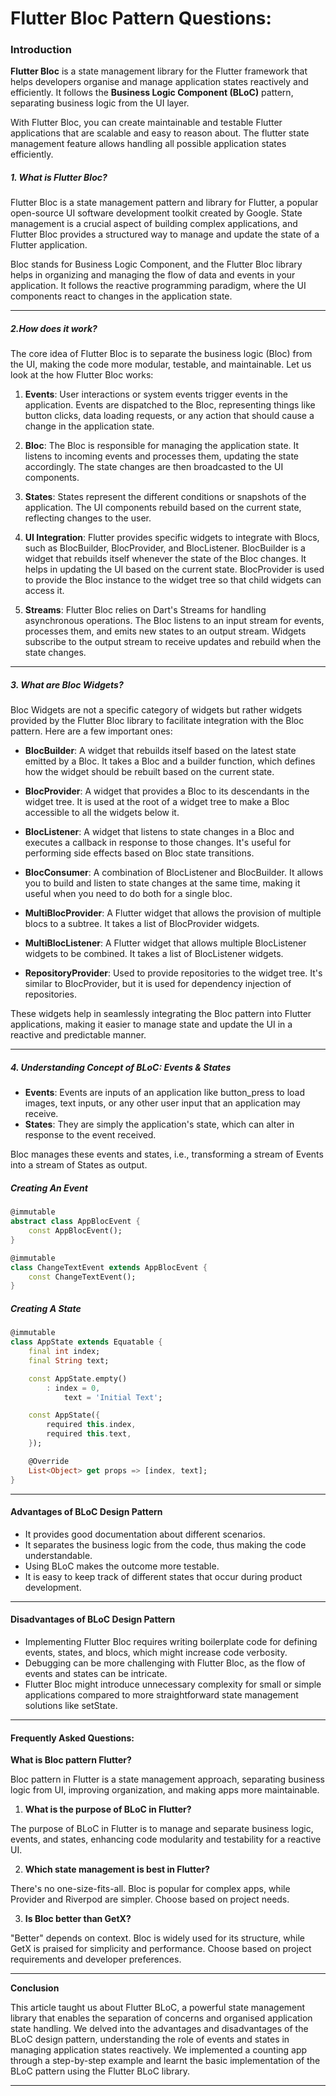 # Flutter Bloc Pattern Questions:

### Introduction

**Flutter Bloc** is a state management library for the Flutter framework that helps developers organise and manage application states reactively and efficiently. It follows the **Business Logic Component (BLoC)** pattern, separating business logic from the UI layer.

With Flutter Bloc, you can create maintainable and testable Flutter applications that are scalable and easy to reason about. The flutter state management feature allows handling all possible application states efficiently.

##### 1. What is Flutter Bloc?

Flutter Bloc is a state management pattern and library for Flutter, a popular open-source UI software development toolkit created by Google. State management is a crucial aspect of building complex applications, and Flutter Bloc provides a structured way to manage and update the state of a Flutter application.

Bloc stands for Business Logic Component, and the Flutter Bloc library helps in organizing and managing the flow of data and events in your application. It follows the reactive programming paradigm, where the UI components react to changes in the application state.

--------

##### 2.How does it work?

The core idea of Flutter Bloc is to separate the business logic (Bloc) from the UI, making the code more modular, testable, and maintainable. Let us look at the how Flutter Bloc works:

1. **Events**: User interactions or system events trigger events in the application. Events are dispatched to the Bloc, representing things like button clicks, data loading requests, or any action that should cause a change in the application state.

2. **Bloc**: The Bloc is responsible for managing the application state. It listens to incoming events and processes them, updating the state accordingly. The state changes are then broadcasted to the UI components.

3. **States**: States represent the different conditions or snapshots of the application. The UI components rebuild based on the current state, reflecting changes to the user.

4. **UI Integration**: Flutter provides specific widgets to integrate with Blocs, such as BlocBuilder, BlocProvider, and BlocListener. BlocBuilder is a widget that rebuilds itself whenever the state of the Bloc changes. It helps in updating the UI based on the current state. BlocProvider is used to provide the Bloc instance to the widget tree so that child widgets can access it.

5. **Streams**: Flutter Bloc relies on Dart's Streams for handling asynchronous operations. The Bloc listens to an input stream for events, processes them, and emits new states to an output stream. Widgets subscribe to the output stream to receive updates and rebuild when the state changes.

--------

##### 3. What are Bloc Widgets?
Bloc Widgets are not a specific category of widgets but rather widgets provided by the Flutter Bloc library to facilitate integration with the Bloc pattern. Here are a few important ones:

- **BlocBuilder**: A widget that rebuilds itself based on the latest state emitted by a Bloc. It takes a Bloc and a builder function, which defines how the widget should be rebuilt based on the current state.

- **BlocProvider**: A widget that provides a Bloc to its descendants in the widget tree. It is used at the root of a widget tree to make a Bloc accessible to all the widgets below it.

- **BlocListener**: A widget that listens to state changes in a Bloc and executes a callback in response to those changes. It's useful for performing side effects based on Bloc state transitions.

- **BlocConsumer**: A combination of BlocListener and BlocBuilder. It allows you to build and listen to state changes at the same time, making it useful when you need to do both for a single bloc.

- **MultiBlocProvider**: A Flutter widget that allows the provision of multiple blocs to a subtree. It takes a list of BlocProvider widgets.

- **MultiBlocListener**: A Flutter widget that allows multiple BlocListener widgets to be combined. It takes a list of BlocListener widgets.

- **RepositoryProvider**: Used to provide repositories to the widget tree. It's similar to BlocProvider, but it is used for dependency injection of repositories.


These widgets help in seamlessly integrating the Bloc pattern into Flutter applications, making it easier to manage state and update the UI in a reactive and predictable manner.



------------

##### 4. Understanding Concept of BLoC: Events & States

- **Events**: Events are inputs of an application like button_press to load images, text inputs, or any other user input that an application may receive.
- **States**: They are simply the application's state, which can alter in response to the event received.

Bloc manages these events and states, i.e., transforming a stream of Events into a stream of States as output.

##### Creating An Event

```dart
@immutable
abstract class AppBlocEvent {
	const AppBlocEvent();
}

@immutable
class ChangeTextEvent extends AppBlocEvent {
	const ChangeTextEvent();
}

```


##### Creating A State
```dart
@immutable
class AppState extends Equatable {
	final int index;
	final String text;

	const AppState.empty()
		: index = 0,
			text = 'Initial Text';

	const AppState({
		required this.index,
		required this.text,
	});

	@Override
	List<Object> get props => [index, text];
}

```
------------

#### Advantages of BLoC Design Pattern

- It provides good documentation about different scenarios.
- It separates the business logic from the code, thus making the code understandable.
- Using BLoC makes the outcome more testable.
- It is easy to keep track of different states that occur during product development.

------------

#### Disadvantages of BLoC Design Pattern

- Implementing Flutter Bloc requires writing boilerplate code for defining events, states, and blocs, which might increase code verbosity.
- Debugging can be more challenging with Flutter Bloc, as the flow of events and states can be intricate.
- Flutter Bloc might introduce unnecessary complexity for small or simple applications compared to more straightforward state management solutions like setState.

------------

#### Frequently Asked Questions:

**What is Bloc pattern Flutter?**

Bloc pattern in Flutter is a state management approach, separating business logic from UI, improving organization, and making apps more maintainable.

1. **What is the purpose of BLoC in Flutter?**

The purpose of BLoC in Flutter is to manage and separate business logic, events, and states, enhancing code modularity and testability for a reactive UI.

2. **Which state management is best in Flutter?**

There's no one-size-fits-all. Bloc is popular for complex apps, while Provider and Riverpod are simpler. Choose based on project needs.

3. **Is Bloc better than GetX?**

"Better" depends on context. Bloc is widely used for its structure, while GetX is praised for simplicity and performance. Choose based on project requirements and developer preferences.

------------

**Conclusion**

This article taught us about Flutter BLoC, a powerful state management library that enables the separation of concerns and organised application state handling. We delved into the advantages and disadvantages of the BLoC design pattern, understanding the role of events and states in managing application states reactively. We implemented a counting app through a step-by-step example and learnt the basic implementation of the BLoC pattern using the Flutter BLoC library.

------------










